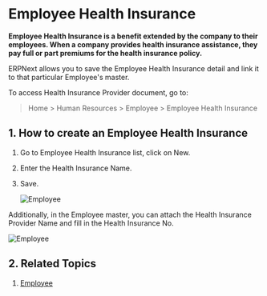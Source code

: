 <!-- add-breadcrumbs -->
# Employee Health Insurance

**Employee Health Insurance is a benefit extended by the company to their employees. When a company provides health insurance assistance, they pay full or part premiums for the health insurance policy.**

ERPNext allows you to save the Employee Health Insurance detail and link it to that particular Employee's master.

To access Health Insurance Provider document, go to:

> Home > Human Resources > Employee > Employee Health Insurance

## 1. How to create an Employee Health Insurance

1. Go to Employee Health Insurance list, click on New.
1. Enter the Health Insurance Name.
1. Save.

    <img class="screenshot" alt="Employee" src="{{docs_base_url}}/assets/img/human-resources/health-insurance.png">

Additionally, in the Employee master, you can attach the Health Insurance Provider Name and fill in the Health Insurance No.

<img class="screenshot" alt="Employee" src="{{docs_base_url}}/assets/img/human-resources/employee-health-insurance.png">

## 2. Related Topics

1. [Employee](/docs/v12/user/manual/en/human-resources/employee)

